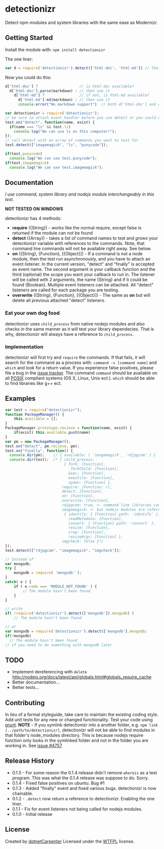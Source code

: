 detectionizr
============

Detect npm modules and system libraries with the same ease as Modernizr.
## Getting Started
Install the module with: `npm install detectionizr`

The one liner:
```javascript
var d = require('detectionizr').detect(['html-doc', 'html-md']) // that's it!
```
Now you could do this:
```javascript
d['html-doc'] ?                   // is html-doc available?
  d['html-doc'].parse(markdown) : // then use it
    d['html-md'] ?                // if not, is html-md available?
      d['html-md'].md(markdown) : // then use it
      console.error("No markdown support")  // both d['html-doc'] and d['html-md'] are false
```

```javascript
var detectionizr = require('detectionizr');
// be sure to attach event handler before you use detect or you could end up with a race-condition
test.on("detect", function(name, exist) {
  if(name === "ls" && test.ls)
    console.log("We can use ls on this computer!");
});
// call detect with an array of commands you want to test for
test.detect(["imagemagick", "ls", "punycode"]);

if(test.punycode)
  console.log("We can use test.punycode");
if(test.imagemagick)
  console.log("We can use test.imagemagick");
```

## Documentation
*I use command, system library and nodejs module interchangeably in this text.*

**NOT TESTED ON WINDOWS**

detectionizr has 4 methods:
+ **require** ({String}) - works like the normal require, except false is returned if the module can not be found
+ **detect** ({Array}) - takes a list of command names to test and *grows* your detectionizr variable with references to the commands. Note, that command line commands will not be available right away. See below.
+ **on** ({String}, {Function}, [{Object}]) - If a command is not a node module, then the test run asynchronously, and you have to attach an event listener. In the current version, "detect" and "finally" is accepted as event name. The second argument is your callback function and the third (optional) the scope you want your callback to run in.
The listener will be called with 2 arguments, the name {String} and if it could be found {Boolean}. Multiple event listeners can be attached. All "detect" listeners are called for each package you are testing.
+ **overwrite** ({String}, {Function}, [{Object}]) - The same as **on** but will delete all previous attached "detect" listeners.

### Eat your own dog food
detectionizr uses ```child_process``` from native nodejs modules and also checks in the same manner as it will test your library dependecies. That is why, detectionizr will always have a reference to ```child_process```.

### Implementation
detectionizr will first try and ```require``` the commands. If that fails, it will search for the command as a process with: ```command -v [command name]``` and ```which``` and look for a return value. If you experience false positives, please file a bug in the [issue tracker](https://github.com/dotnetCarpenter/npm-detectionizr/issues). The command ```command``` should be available on all [POSIX](https://en.wikipedia.org/wiki/POSIX#POSIX-oriented_operating_systems) compliant systems (OS X, Linux, Unix ect.). ```which``` should be able to find libraries like g++ ect.

## Examples
```javascript
var test = require("detectionizr");
function PackageManager() {
    this.available = [];
}
PackageManager.prototype.recieve = function(name, exist) {
    if(exist) this.available.push(name)
}
var pm = new PackageManager();
test.on("detect", pm.recieve, pm);
test.on("finally", function() {
  console.dir(pm);    // { available: [ 'imagemagick', 'rdjpgcom' ] }
  console.dir(test);  /* { child_process: 
                           { fork: [Function],
                             _forkChild: [Function],
                             exec: [Function],
                             execFile: [Function],
                             spawn: [Function] },
                          require: [Function: r],
                          detect: [Function],
                          on: [Function],
                          overwrite: [Function],
                          rdjpgcom: true, <- command line libraries can not be referenced
                          imagemagick: <- but nodejs modules are referenced
                           { identify: { [Function] path: 'identify' },
                             readMetadata: [Function],
                             convert: { [Function] path: 'convert' },
                             resize: [Function],
                             crop: [Function],
                             resizeArgs: [Function] },
                          imgcheck: false }*/
});
test.detect(["rdjpgcom", "imagemagick", "imgcheck"]);
```

```javascript
// Instead of
var mongodb;
try {
    mongodb = require( 'mongodb' );
}
catch( e ) {
    if ( e.code === 'MODULE_NOT_FOUND' ) {
        // The module hasn't been found
    }
}

// write
if( !require('detectionizr').detect(['mongodb']).mongodb) )
    // The module hasn't been found

// or
var mongodb = require('detectionizr').detect(['mongodb'].mongodb;
if(!mongodb)
  // The module hasn't been found
// if you need to do something with mongodb later
```

## TODO
+ Implement dereferencing with ``delete`` http://nodejs.org/docs/latest/api/globals.html#globals_require_cache
+ Better documentation...
+ Better tests...

## Contributing
In lieu of a formal styleguide, take care to maintain the existing coding style. Add unit tests for any new or changed functionality. Test your code using [grunt](https://github.com/cowboy/grunt).
**NOTE** - If you symlink detectionizr into a another folder, e.g. ```npm link [../path/to/detectionizr]```, detectionizr will not be able to find modules in that folder's node_modules directory. This is because nodejs require function only looks in the symlinked folder and not in the folder you are working in. See [issue #4757](https://github.com/joyent/node/issues/4757).

## Release History
+ 0.1.5 - For some reason the 0.1.4 release didn't remove `whereis` as a test program. This was what the 0.1.4 release was suppose to do. Sorry.
+ 0.1.4 - Fixed false positives on ubuntu. Bug #1
+ 0.1.3 - Added "finally" event and fixed various bugs. detectionizr is now chainable.
+ 0.1.2 - ```.detect``` now return a reference to detectionizr. Enabling the one liner.
+ 0.1.1 - Fix for event listeners not being called for nodejs modules.
+ 0.1.0 - Initial release

## License
Created by [dotnetCarpenter](https://www.google.com/search?q=dotnetCarpenter)
Licensed under the [WTFPL](http://www.wtfpl.net/about/) license.
